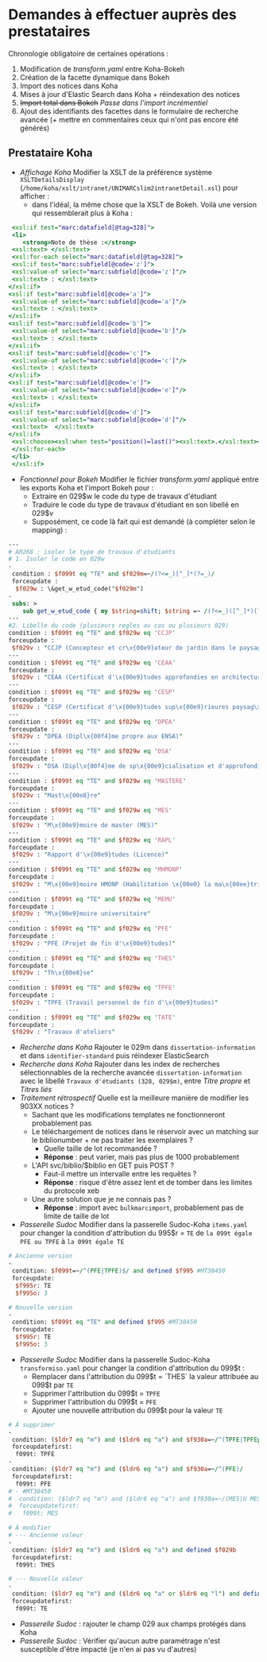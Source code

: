 # Demandes à effectuer auprès des prestataires

Chronologie obligatoire de certaines opérations :

1. Modification de _transform.yaml_ entre Koha-Bokeh
1. Création de la facette dynamique dans Bokeh
1. Import des notices dans Koha
1. Mises à jour d'Elastic Search dans Koha + réindexation des notices
1. ~~Import total dans Bokeh~~ _Passe dans l'import incrémentiel_
1. Ajout des identifiants des facettes dans le formulaire de recherche avancée (+ mettre en commentaires ceux qui n'ont pas encore été générés)

## Prestataire Koha

* _Affichage Koha_ Modifier la XSLT de la préférence système `XSLTDetailsDisplay` (`/home/koha/xslt/intranet/UNIMARCslim2intranetDetail.xsl`) pour afficher :
    * dans l'idéal, la même chose que la XSLT de Bokeh. Voilà une version qui ressemblerait plus à Koha :

``` XSLT
 <xsl:if test="marc:datafield[@tag=328]">
 <li>
    <strong>Note de thèse :</strong>
 <xsl:text> </xsl:text>
 <xsl:for-each select="marc:datafield[@tag=328]">
 <xsl:if test="marc:subfield[@code='z']">
 <xsl:value-of select="marc:subfield[@code='z']"/>
 <xsl:text> : </xsl:text>
</xsl:if>
<xsl:if test="marc:subfield[@code='a']">
 <xsl:value-of select="marc:subfield[@code='a']"/>
 <xsl:text> : </xsl:text>
</xsl:if>
<xsl:if test="marc:subfield[@code='b']">
 <xsl:value-of select="marc:subfield[@code='b']"/>
 <xsl:text> : </xsl:text>
</xsl:if>
<xsl:if test="marc:subfield[@code='c']">
 <xsl:value-of select="marc:subfield[@code='c']"/>
 <xsl:text> : </xsl:text>
</xsl:if>
<xsl:if test="marc:subfield[@code='e']">
 <xsl:value-of select="marc:subfield[@code='e']"/>
 <xsl:text> : </xsl:text>
</xsl:if>
<xsl:if test="marc:subfield[@code='d']">
 <xsl:value-of select="marc:subfield[@code='d']"/>
 <xsl:text>  </xsl:text>
</xsl:if>
 <xsl:choose><xsl:when test="position()=last()"><xsl:text>.</xsl:text></xsl:when><xsl:otherwise><xsl:text>; </xsl:text></xsl:otherwise></xsl:choose>
 </xsl:for-each>
 </li>
 </xsl:if>
```

* _Fonctionnel pour Bokeh_ Modifier le fichier _transform.yaml_ appliqué entre les exports Koha et l'import Bokeh pour :
  * Extraire en 029$w le code du type de travaux d'étudiant
  * Traduire le code du type de travaux d'étudiant en son libellé en 029$v
  * Supposément, ce code là fait qui est demandé (à compléter selon le mapping) :

``` Perl
---
# AR268 : isoler le type de travaux d'étudiants
# 1. Isoler le code en 029w
-
 condition : $f099t eq "TE" and $f029m=~/(?<=_)[^_]*(?=_)/ 
 forceupdate :
  $f029w : \&get_w_etud_code("$f029m")
-
 subs: >
    sub get_w_etud_code { my $string=shift; $string =~ /(?<=_)([^_]*)(?=_)/; $1; }
---
#2. Libelle du code (plusieurs regles au cas ou plusieurs 029)
condition : $f099t eq "TE" and $f029w eq 'CCJP'
forceupdate :
 $f029v : "CCJP (Concepteur et cr\x{00e9}ateur de jardin dans le paysage)"
---
condition : $f099t eq "TE" and $f029w eq 'CEAA'
forceupdate :
 $f029v : "CEAA (Certificat d'\x{00e9}tudes approfondies en architecture)"
---
condition : $f099t eq "TE" and $f029w eq 'CESP'
forceupdate :
 $f029v : "CESP (Certificat d'\x{00e9}tudes sup\x{00e9}rieures paysag\x{00e8}res)"
---
condition : $f099t eq "TE" and $f029w eq 'DPEA'
forceupdate :
 $f029v : "DPEA (Dipl\x{00f4}me propre aux ENSA)"
---
condition : $f099t eq "TE" and $f029w eq 'DSA'
forceupdate :
 $f029v : "DSA (Dipl\x{00f4}me de sp\x{00e9}cialisation et d'approfondissement)"
---
condition : $f099t eq "TE" and $f029w eq 'MASTERE'
forceupdate :
 $f029v : "Mast\x{00e8}re"
---
condition : $f099t eq "TE" and $f029w eq 'MES'
forceupdate :
 $f029v : "M\x{00e9}moire de master (MES)"
---
condition : $f099t eq "TE" and $f029w eq 'RAPL'
forceupdate :
 $f029v : "Rapport d'\x{00e9}tudes (Licence)"
---
condition : $f099t eq "TE" and $f029w eq 'MHMONP'
forceupdate :
 $f029v : "M\x{00e9}moire HMONP (Habilitation \x{00e0} la ma\x{00ee}trise d'\x{0153}uvre en son nom propre)"
---
condition : $f099t eq "TE" and $f029w eq 'MEMU'
forceupdate :
 $f029v : "M\x{00e9}moire universitaire"
---
condition : $f099t eq "TE" and $f029w eq 'PFE'
forceupdate :
 $f029v : "PFE (Projet de fin d'\x{00e9}tudes)"
---
condition : $f099t eq "TE" and $f029w eq 'THES'
forceupdate :
 $f029v : "Th\x{00e8}se"
---
condition : $f099t eq "TE" and $f029w eq 'TPFE'
forceupdate :
 $f029v : "TPFE (Travail personnel de fin d'\x{00e9}tudes)"
---
condition : $f099t eq "TE" and $f029w eq 'TATE'
forceupdate :
 $f029v : "Travaux d'ateliers"

```

* _Recherche dans Koha_ Rajouter le 029m dans `dissertation-information` et dans `identifier-standard` puis réindexer ElasticSearch
* _Recherche dans Koha_ Rajouter dans les index de recherches sélectionnables de la recherche avancée `dissertation-information` avec le libellé `Travaux d'étudiants (328, 029$m)`, entre _Titre propre_ et _Titres liés_
* _Traitement rétrospectif_ Quelle est la meilleure manière de modifier les 903XX notices ?
  * Sachant que les modifications templates ne fonctionneront probablement pas
  * Le téléchargement de notices dans le réservoir avec un matching sur le biblionumber + ne pas traiter les exemplaires ?
    * Quelle taille de lot recommandée ?
    * __Réponse__ : peut varier, mais pas plus de 1000 probablement
  * L'API svc/biblio/$biblio en GET puis POST ?
    * Faut-il mettre un intervalle entre les requêtes ?
    * __Réponse__ : risque d'être assez lent et de tomber dans les limites du protocole xeb
  * Une autre solution que je ne connais pas ?
    * __Réponse__ : import avec `bulkmarcimport`, probablement pas de limite de taille de lot
* _Passerelle Sudoc_ Modifier dans la passerelle Sudoc-Koha `items.yaml` pour changer la condition d'attribution du 995$r = `TE` de `la 099t égale PFE ou TPFE` à `la 099t égale TE`

``` Perl
# Ancienne version
-
 condition: $f099t=~/^(PFE|TPFE)$/ and defined $f995 #MT38450
 forceupdate:
  $f995r: TE
  $f995o: 3

# Nouvelle version
-
 condition: $f099t eq "TE" and defined $f995 #MT38450
 forceupdate:
  $f995r: TE
  $f995o: 3
```

* _Passerelle Sudoc_ Modifier dans la passerelle Sudoc-Koha `transformiso.yaml` pour changer la condition d'attribution du 099$t :
  * Remplacer dans l'attribution du 099$t = `THES` la valeur attribuée au 099$t par `TE`
  * Supprimer l'attribution du 099$t = `TPFE`
  * Supprimer l'attribution du 099$t = `PFE`
  * Ajouter une nouvelle attribution du 099$t pour la valeur `TE`

``` Perl
# À supprimer
-
 condition: ($ldr7 eq "m") and ($ldr6 eq "a") and $f930a=~/^(TPFE|TPFEpays)/
 forceupdatefirst:
  f099t: TPFE
-
 condition: ($ldr7 eq "m") and ($ldr6 eq "a") and $f930a=~/^(PFE)/
 forceupdatefirst:
  f099t: PFE
# - #MT38450
#  condition: ($ldr7 eq "m") and ($ldr6 eq "a") and $f930a=~/(MES|U MES)/
#  forceupdatefirst:
#   f099t: MES

# À modifier
# --- Ancienne valeur
-
 condition: ($ldr7 eq "m") and ($ldr6 eq "a") and defined $f029b
 forceupdatefirst:
  f099t: THES

# --- Nouvelle valeur
-
 condition: ($ldr7 eq "m") and ($ldr6 eq "a" or $ldr6 eq "l") and defined $f029b
 forceupdatefirst:
  f099t: TE
```

* _Passerelle Sudoc_ : rajouter le champ 029 aux champs protégés dans Koha
* _Passerelle Sudoc_ : Vérifier qu'aucun autre paramétrage n'est susceptible d'être impacté (je n'en ai pas vu d'autres)